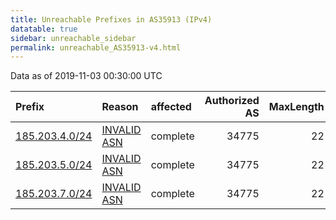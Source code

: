 ```yaml
---
title: Unreachable Prefixes in AS35913 (IPv4)
datatable: true
sidebar: unreachable_sidebar
permalink: unreachable_AS35913-v4.html
---
```


Data as of 2019-11-03 00:30:00 UTC


<div class="datatable-begin"></div>

| Prefix                                                 | Reason                                                                                                | affected   |   Authorized AS |   MaxLength | Anchor                                         |   unreachable /24s |
|:-------------------------------------------------------|:------------------------------------------------------------------------------------------------------|:-----------|----------------:|------------:|:-----------------------------------------------|-------------------:|
| [185.203.4.0/24](https://stat.ripe.net/185.203.4.0/24) | [INVALID ASN](https://rpki-validator.ripe.net/announcement-preview?asn=AS35913&prefix=185.203.4.0/24) | complete   |           34775 |          22 | [RIPE](unreachable_RIPE_NCC_RPKI_Root-v4.html) |                  1 |
| [185.203.5.0/24](https://stat.ripe.net/185.203.5.0/24) | [INVALID ASN](https://rpki-validator.ripe.net/announcement-preview?asn=AS35913&prefix=185.203.5.0/24) | complete   |           34775 |          22 | [RIPE](unreachable_RIPE_NCC_RPKI_Root-v4.html) |                  1 |
| [185.203.7.0/24](https://stat.ripe.net/185.203.7.0/24) | [INVALID ASN](https://rpki-validator.ripe.net/announcement-preview?asn=AS35913&prefix=185.203.7.0/24) | complete   |           34775 |          22 | [RIPE](unreachable_RIPE_NCC_RPKI_Root-v4.html) |                  1 |

<div class="datatable-end"></div>